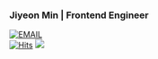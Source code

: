 
<div align="left">
<h3>Jiyeon Min | Frontend Engineer </h3>

[![EMAIL](https://img.shields.io/badge/-teta1dev@gmail.com-EA4335?style=flat-square&logo=Gmail&logoColor=white)](mailto:teta1dev@gmail.com) </br> [![Hits](https://hits.seeyoufarm.com/api/count/incr/badge.svg?url=https%3A%2F%2Fgithub.com%2Fichbinmin2%2Fhit-counter&count_bg=%239589D1&title_bg=%23555555&icon=&icon_color=%23E7E7E7&title=hits&edge_flat=false)](https://hits.seeyoufarm.com) ![](https://komarev.com/ghpvc/?username=JiyeonMin&color=grey) 

</div>
